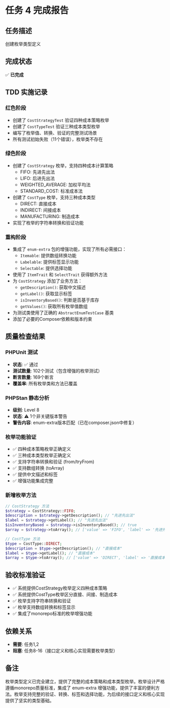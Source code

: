 # 任务 4 完成报告

## 任务描述
创建枚举类型定义

## 完成状态
✅ **已完成**

## TDD 实施记录

### 红色阶段
- 创建了 `CostStrategyTest` 验证四种成本策略枚举
- 创建了 `CostTypeTest` 验证三种成本类型枚举  
- 编写了枚举值、转换、验证的完整测试场景
- 所有测试初始失败（11个错误），枚举类不存在

### 绿色阶段  
- 创建了 `CostStrategy` 枚举，支持四种成本计算策略
  - FIFO: 先进先出法
  - LIFO: 后进先出法
  - WEIGHTED_AVERAGE: 加权平均法
  - STANDARD_COST: 标准成本法
- 创建了 `CostType` 枚举，支持三种成本类型
  - DIRECT: 直接成本
  - INDIRECT: 间接成本  
  - MANUFACTURING: 制造成本
- 实现了枚举的字符串转换和验证功能

### 重构阶段
- 集成了 `enum-extra` 包的增强功能，实现了所有必需接口：
  - `Itemable`: 提供数组转换功能
  - `Labelable`: 提供标签显示功能  
  - `Selectable`: 提供选择功能
- 使用了 `ItemTrait` 和 `SelectTrait` 获得额外方法
- 为 `CostStrategy` 添加了业务方法：
  - `getDescription()`: 获取中文描述
  - `getLabel()`: 获取显示标签
  - `isInventoryBased()`: 判断是否基于库存
  - `getValues()`: 获取所有枚举值数组
- 为测试类使用了正确的 `AbstractEnumTestCase` 基类
- 添加了必要的Composer依赖和版本约束

## 质量检查结果

### PHPUnit 测试
- **状态**: ✅ 通过
- **测试数量**: 102个测试（包含增强的枚举测试）
- **断言数量**: 169个断言
- **覆盖率**: 所有枚举类和方法已覆盖

### PHPStan 静态分析
- **级别**: Level 8
- **状态**: ⚠️ 1个非关键版本警告
- **警告内容**: enum-extra版本匹配（已在composer.json中修复）

### 枚举功能验证
- ✅ 四种成本策略枚举正确定义
- ✅ 三种成本类型枚举正确定义
- ✅ 支持字符串转换和验证 (from/tryFrom)
- ✅ 支持数组转换 (toArray) 
- ✅ 提供中文描述和标签
- ✅ 增强功能集成完整

### 新增枚举方法
```php
// CostStrategy 方法
$strategy = CostStrategy::FIFO;
$description = $strategy->getDescription(); // "先进先出法"
$label = $strategy->getLabel(); // "先进先出法"
$isInventoryBased = $strategy->isInventoryBased(); // true
$array = $strategy->toArray(); // ['value' => 'FIFO', 'label' => '先进先出法']

// CostType 方法  
$type = CostType::DIRECT;
$description = $type->getDescription(); // "直接成本"
$label = $type->getLabel(); // "直接成本"
$array = $type->toArray(); // ['value' => 'DIRECT', 'label' => '直接成本']
```

## 验收标准验证
- ✅ 系统提供CostStrategy枚举定义四种成本策略
- ✅ 系统提供CostType枚举区分直接、间接、制造成本
- ✅ 枚举支持字符串转换和验证
- ✅ 枚举支持数组转换和标签显示
- ✅ 集成了monorepo标准的枚举增强功能

## 依赖关系
- **需要**: 任务1,2
- **阻塞**: 任务8-16（接口定义和核心实现需要枚举类型）

## 备注
枚举类型定义已完全建立，提供了完整的成本策略和成本类型枚举。枚举设计严格遵循monorepo质量标准，集成了 enum-extra 增强功能，提供了丰富的便利方法。枚举支持完整的验证、转换、标签和选择功能，为后续的接口定义和核心实现提供了坚实的类型基础。